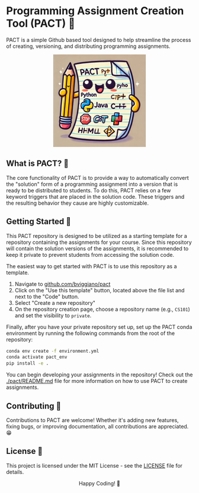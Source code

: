 # Programming Assignment Creation Tool (PACT) 📄


PACT is a simple Github based tool designed to help streamline the process of creating, versioning, and distributing programming assignments.

<p align="center">
    <img src="pact.webp" width="250" height="250">
</p>


## What is PACT? 📝
The core functionality of PACT is to provide a way to automatically convert
the "solution" form of a programming assignment into a version that is ready to
be distributed to students. To do this, PACT relies on a few keyword triggers that
are placed in the solution code. These triggers and the resulting behavior they
cause are highly customizable.


## Getting Started 🚀
This PACT repository is designed to be utilized as a starting template for a repository containing the assignments for your course. Since this repository will contain the solution versions of the assignments, it is recommended to keep it private to prevent students from accessing the solution code.

The easiest way to get started with PACT is to use this repository as a template.
1. Navigate to [github.com/bviggiano/pact](https://github.com/bviggiano/pact)
2. Click on the "Use this template" button, located above the file list and next to the "Code" button.
3. Select "Create a new repository"
4. On the repository creation page, choose a repository name (e.g., `CS101`) and set the visibility to `private`.


Finally, after you have your private repository set up, set up the PACT conda environment by running the following commands from the root of the repository:
```bash
conda env create -f environment.yml
conda activate pact_env
pip install -e .
```

You can begin developing your assignments in the repository! Check out the [./pact/README.md](./pact/README.md) file for more information on how to use PACT to create assignments.


## Contributing 🤝
Contributions to PACT are welcome! Whether it's adding new features, fixing bugs, or improving documentation, all contributions are appreciated. 😁

## License 📝
This project is licensed under the MIT License - see the [LICENSE](LICENSE) file for details.

<p align="center">
Happy Coding! 🚀
</p>
